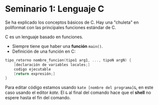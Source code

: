# Seminario 1: Lenguaje C
Se ha explicado los conceptos básicos de C. Hay una "chuleta" en poliformat con las principales funciones estándar de C.

C es un lenguaje basado en funciones.
* Siempre tiene que haber una **función** `main()`.
* Definición de una función en C:

```C
tipo_retorno nombre_funcion(tipo1 arg1, ..., tipoN argN) {
    [declaración de variables locales;]
    codigo ejecutable
    [return expresión;]
}
```

Para editar código estamos usando `kate [nombre del programa]&`, en este caso usando el editor *kate*. El `&` al final del comando hace que el **shell** no espere hasta el fin del comando.